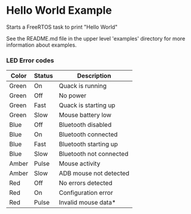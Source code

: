 # Hello World Example

Starts a FreeRTOS task to print "Hello World"

See the README.md file in the upper level 'examples' directory for more information about examples.

### LED Error codes

| Color | Status | Description             |
|-------|--------|-------------------------|
| Green | On     | Quack is running        |
| Green | Off    | No power                |
| Green | Fast   | Quack is starting up    |
| Green | Slow   | Mouse battery low       |
| Blue  | Off    | Bluetooth disabled      |
| Blue  | On     | Bluetooth connected     |
| Blue  | Fast   | Bluetooth starting up   |
| Blue  | Slow   | Bluetooth not connected |
| Amber | Pulse  | Mouse activity          |
| Amber | Slow   | ADB mouse not detected  |
| Red   | Off    | No errors detected      |
| Red   | On     | Configuration error     |
| Red   | Pulse  | Invalid mouse data*     |
